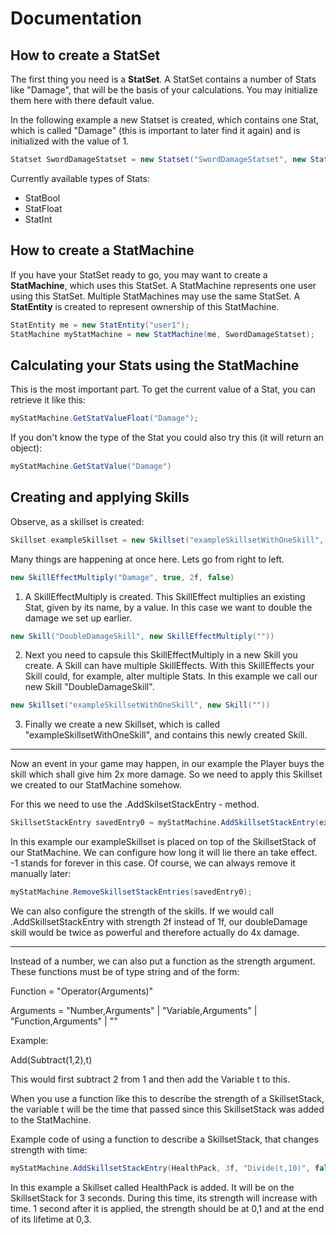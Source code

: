 # Documentation

## How to create a StatSet

The first thing you need is a **StatSet**. A StatSet contains a number of Stats like "Damage", that will be the basis of your calculations.
You may initialize them here with there default value.

In the following example a new Statset is created, which contains one Stat, which is called "Damage" (this is important to later find it again) and is initialized with the value of 1.

```C#
Statset SwordDamageStatset = new Statset("SwordDamageStatset", new StatFloat("Damage", 1f));
```

Currently available types of Stats:
- StatBool
- StatFloat
- StatInt

## How to create a StatMachine

If you have your StatSet ready to go, you may want to create a **StatMachine**, which uses this StatSet. A StatMachine represents one user using this StatSet.
Multiple StatMachines may use the same StatSet.
A **StatEntity** is created to represent ownership of this StatMachine.

```C#
StatEntity me = new StatEntity("user1");
StatMachine myStatMachine = new StatMachine(me, SwordDamageStatset);
```

## Calculating your Stats using the StatMachine

This is the most important part. To get the current value of a Stat, you can retrieve it like this:

```C#
myStatMachine.GetStatValueFloat("Damage");
```

If you don't know the type of the Stat you could also try this (it will return an object):

```C#
myStatMachine.GetStatValue("Damage")
```

## Creating and applying Skills

Observe, as a skillset is created:

```C#
Skillset exampleSkillset = new Skillset("exampleSkillsetWithOneSkill", new Skill("DoubleDamageSkill", new SkillEffectMultiply("Damage", true, 2f, false)));
```

Many things are happening at once here. Lets go from right to left.

```C#
new SkillEffectMultiply("Damage", true, 2f, false)
```
1. A SkillEffectMultiply is created. This SkillEffect multiplies an existing Stat, given by its name, by a value. In this case we want to double the damage we set up earlier.

```C#
new Skill("DoubleDamageSkill", new SkillEffectMultiply(""))
```
2. Next you need to capsule this SkillEffectMultiply in a new Skill you create. A Skill can have multiple SkillEffects. 
With this SkillEffects your Skill could, for example, alter multiple Stats. In this example we call our new Skill "DoubleDamageSkill".

```C#
new Skillset("exampleSkillsetWithOneSkill", new Skill(""))
```
3. Finally we create a new Skillset, which is called "exampleSkillsetWithOneSkill", and contains this newly created Skill.

---

Now an event in your game may happen, in our example the Player buys the skill which shall give him 2x more damage. So we need to apply this Skillset we created to our StatMachine somehow.

For this we need to use the .AddSkilsetStackEntry - method.

```C#
SkillsetStackEntry savedEntry0 = myStatMachine.AddSkillsetStackEntry(exampleSkillset, -1f, 1f, true);
```
In this example our exampleSkillset is placed on top of the SkillsetStack of our StatMachine. We can configure how long it will lie there an take effect. -1 stands for forever in this case. Of course, we can always remove it manually later:
```C#
myStatMachine.RemoveSkillsetStackEntries(savedEntry0);
```
We can also configure the strength of the skills. If we would call .AddSkillsetStackEntry with strength 2f instead of 1f, our doubleDamage skill would be twice as powerful and therefore actually do 4x damage.

---

Instead of a number, we can also put a function as the strength argument.
These functions must be of type string and of the form:

Function = "Operator(Arguments)"

Arguments = "Number,Arguments" | "Variable,Arguments" | "Function,Arguments" | ""

Example:

Add(Subtract(1,2),t)

This would first subtract 2 from 1 and then add the Variable t to this.

When you use a function like this to describe the strength of a SkillsetStack, the variable t will be the time that passed since this SkillsetStack was added to the StatMachine.

Example code of using a function to describe a SkillsetStack, that changes strength with time:

```C#
myStatMachine.AddSkillsetStackEntry(HealthPack, 3f, "Divide(t,10)", false);
```
In this example a Skillset called HealthPack is added. It will be on the SkillsetStack for 3 seconds. During this time, its strength will increase with time. 1 second after it is applied, the strength should be at 0,1 and at the end of its lifetime at 0,3.
